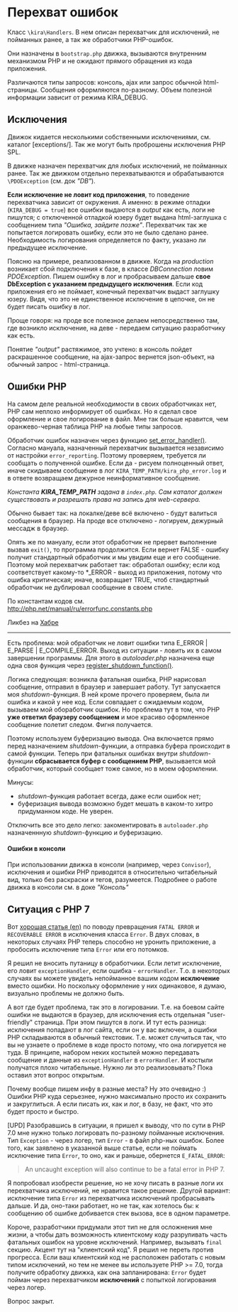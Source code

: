 # Перехват ошибок

Класс `\kira\Handlers`. В нем описан перехватчик для исключений, не пойманных ранее, а так же обработчики PHP-ошибок.

Они назначены в `bootstrap.php` движка, вызываются внутренним механизмом PHP и не ожидают прямого обращения из кода приложения.

Различаются типы запросов: консоль, ajax или запрос обычной html-страницы. Сообщения оформляются по-разному. Объем полезной информации зависит от режима KIRA_DEBUG.

## Исключения

Движок кидается несколькими собственными исключениями, см. каталог [exceptions/]. Так же могут быть проброшены исключения PHP SPL.

В движке назначен перехватчик для любых исключений, не пойманных ранее. Так же движком отдельно перехватываются и обрабатываются `\PDOException` (см. док *"DB"*).

**Если исключение не ловит код приложения**, то поведение перехватчика зависит от окружения. А именно: в режиме отладки (`KIRA_DEBUG = true`) все ошибки выдаются в *output* как есть, логи не пишутся; c отключенной отладкой юзеру будет выдана html-заглушка с сообщением типа *"Ошибка, зайдите позже"*. Перехватчик так же попытается логировать ошибку, если это не было сделано ранее. Необходимость логирования определяется по факту, указано ли предыдущее исключение.

Поясню на примере, реализованном в движке. Когда на *production* возникает сбой подключения к базе, в классе *DBConnection* ловим *PDOException*. Пишем ошибку в лог и пробрасываем дальше **свое DbException с указанием предыдущего исключения**. Если код приложения его не поймает, конечный перехватчик выдаст заглушку юзеру. Видя, что это не единственное исключение в цепочке, он не будет писать ошибку в лог.

Проще говоря: на проде все полезное делаем непосредственно там, где возникло исключение, на деве - передаем ситуацию разработчику как есть.

Понятие *"output"* растяжимое, это учтено: в консоль пойдет раскрашенное сообщение, на ajax-запрос вернется json-объект, на обычный запрос - html-страница.

## Ошибки PHP

На самом деле реальной необходимости в своих обработчиках нет, PHP сам неплохо информирует об ошибках. Но я сделал свое оформление и свое логирование в файл. Мне так больше нравится, чем оранжево-черная таблица PHP на любые типы запросов.

Обработчик ошибок назначен через функцию [set_error_handler()](http://php.net/manual/ru/function.set-error-handler.php). Согласно мануала, назначенный перехватчик вызывается независимо от настройки `error_reporting`. Поэтому проверяем, требуется ли сообщать о полученной ошибке. Если да - рисуем полноценный ответ, иначе скидываем сообщение в лог `KIRA_TEMP_PATH/kira_php_error.log` и в ответе возвращаем дежурное неинформативное сообщение.

*Константа **KIRA_TEMP_PATH** задана в `index.php`. Сам каталог должен существовать и разрешать права на запись для web-сервера.*

Обычно бывает так: на локалке/деве всё включено - будут валиться сообщения в браузер. На проде все отключено - логируем, дежурный мессадж в браузер.

Опять же по мануалу, если этот обработчик не прервет выполнение вызвав `exit()`, то программа продолжится. Если вернет FALSE - ошибку получит стандартный обработчик и мы увидим еще и его сообщение. Поэтому мой перехватчик работает так: обработал ошибку; если код соответствует какому-то *_ERROR - выход из приложения, потому что ошибка критическая; иначе, возвращает TRUE, чтоб стандартный обработчик не дублировал сообщение в своем стиле.

По константам кодов см. <http://php.net/manual/ru/errorfunc.constants.php>

Ликбез на [Хабре](https://habrahabr.ru/post/134499/)

---

Есть проблема: мой обработчик не ловит ошибки типа E_ERROR | E_PARSE | E_COMPILE_ERROR. Выход из ситуации - ловить их в самом завершении программы. Для этого в *autoloader.php* назначена еще одна своя функция через [register_shutdown_function()](http://php.net/manual/ru/function.register-shutdown-function.php).

Логика следующая: возникла фатальная ошибка, PHP нарисовал сообщение, отправил в браузер и завершает работу. Тут запускается моя *shutdown*-функция. В ней кроме прочего проверяем, была ли ошибка и какой у нее код. Если совпадает с ожидаемым кодом, вызываем мой обоработчик ошибок. Но проблема тут в том, что PHP **уже ответил браузеру сообщением** и мое красиво оформленное сообщение полетит следом. Фигня получается.

Поэтому используем буферизацию вывода. Она включается прямо перед назначением *shutdown*-функции, а отправка буфера происходит в самой функции. Теперь при фатальных ошибках внутри *shutdown*-функции **сбрасывается буфер с сообщением PHP**, вызывается мой обработчик, который сообщает тоже самое, но в моем оформлении.

Минусы:
- *shutdown*-функция работает всегда, даже если ошибок нет;
- буферизация вывода возможно будет мешать в каком-то хитро придуманном коде. Не уверен.

Отключить все это дело легко: закоментировать в `autoloader.php` назначеннную *shutdown*-функцию и буферизацию.

#### Ошибки в консоли

При использовании движка в консоли (например, через `Convisor`), исключения и ошибки PHP приводятся в относительно читабельный вид, только без раскраски и тегов, разумеется. Подробнее о работе движка в консоли см. в доке *"Консоль"*

## Ситуация с PHP 7

Вот [хорошая статья (en)](https://trowski.com/2015/06/24/throwable-exceptions-and-errors-in-php7/) по поводу превращения `FATAL ERROR` и `RECOVERABLE ERROR` в исключения класса `Error`. В двух словах, в некоторых случаях PHP теперь способно не уронить приложение, а пробосить исключение типа `Error` или его потомков.

Я решил не вносить путаницу в обработчики. Если летит исключение, его ловит `exceptionHandler`, если ошибка - `errorHandler`. Т.о. в некоторых случаях вы можете увидеть непойманное вашим кодом **исключение** вместо ошибки. Но поскольку оформление у них одинаковое, я думаю, визуально проблемы не должно быть.

А вот где будет проблема, так это в логировании. Т.е. на боевом сайте ошибки не выдаются в браузер, для исключения есть отдельная "user-friendly" страница. При этом пишутся в логи. И тут есть разница: исключения попадают в лог сайта, если он у вас включен, а ошибки PHP складываются в обычный текстовик. Т.е. может случиться так, что вы не узнаете о проблеме в коде просто потому, что она логируется не туда. В принципе, набором неких костылей можно передавать сообщение и данные из `exceptionHandler` в `errorHandler`. И костыли получатся плохо читабельные. Нужно ли это реализовывать? Пока оставил этот вопрос открытым.

Почему вообще пишем инфу в разные места? Ну это очевидно :) Ошибки PHP куда серьезнее, нужно максимально просто их сохранить и закруглиться. А если писать их, как и лог, в базу, не факт, что это будет просто и быстро.

[UPD] Разобравшись в ситуации, я пришел к выводу, что по сути в PHP 7.0 мне нужно только логировать по-разному пойманные исключения. Тип `Exception` - через логер, тип `Error` - в файл php-ных ошибок. Более того, как заявлено в указанной выше статье, если не поймать исключение типа `Error`, то оно, как и раньше, обернется `E_FATAL_ERROR`:

> An uncaught exception will also continue to be a fatal error in PHP 7.

Я попробовал изобрести решение, но не хочу писать в разные логи их перехватчика исключений, не нравится такое решение.
Другой вариант: исключение типа `Error` из перехватчика исключений пробрасывать дальше. И да, оно-таки работает, но не так, как хотелось бы: к сообщению об ошибке добивается стек вызова, все в одном параметре.

Короче, разработчики придумали этот тип не для осложнения мне жизни, а чтобы дать возможность клиентскому коду разруливать часть фатальных ошибок на уровне исключений. Например, вызывать `final` секцию. Акцент тут на "клиентский код". Я решил не переть против прогресса. Если ваш клиентский код не расположен работать с новым типом исключений, но тем не менее вы используете PHP >= 7.0, тогда получите обработку движка, как она запланирована: `Error` будет пойман через перехватчиком **исключений** с попыткой логирования через логер.

Вопрос закрыт.
